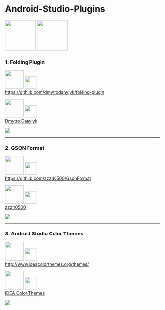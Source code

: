 # Android-Studio-Plugins

<img src="http://www.eightbitdreams.com/wp-content/uploads/2015/05/android-studio-logo.png" height=100 >
<img src="http://icons.iconarchive.com/icons/vladgohn/adobe-folders/512/plugin-folder-icon.png" height=100 width=100 >

### 1. Folding Plugin

<img src="http://creativesocialblog.com/wp-content/uploads/2013/03/Source-Logo-2.gif" height=60 />   <img src="http://www2.psd100.com/ppp/2013/09/2601/Down-arrow-logo-icon-0926003728.png" height=40 width=40/> 
<BR> https://github.com/dmytrodanylyk/folding-plugin 

<img src="http://www.littleblackdressgroup.com.au/wp-content/uploads/2012/09/CopyRight-Symbol.jpg" height=60 width=60/>   <img src="http://www2.psd100.com/ppp/2013/09/2601/Down-arrow-logo-icon-0926003728.png" height=40 width=40/> <BR> [Dmytro Danylyk](https://github.com/dmytrodanylyk)

<img src="https://github.com/dmytrodanylyk/folding-plugin/blob/master/screenshots/Preview.png?raw=true" />

-------------------------------------------------------------------------------------------------------------------

### 2. GSON Format

<img src="http://creativesocialblog.com/wp-content/uploads/2013/03/Source-Logo-2.gif" height=60 />   <img src="http://www2.psd100.com/ppp/2013/09/2601/Down-arrow-logo-icon-0926003728.png" height=40 width=40/> 
<BR> https://github.com/zzz40500/GsonFormat

<img src="http://www.littleblackdressgroup.com.au/wp-content/uploads/2012/09/CopyRight-Symbol.jpg" height=60 width=60/>   <img src="http://www2.psd100.com/ppp/2013/09/2601/Down-arrow-logo-icon-0926003728.png" height=40 width=40/> <BR> [zzz40500](https://github.com/zzz40500)

<img src="https://camo.githubusercontent.com/fbf4b89e2ec64e80d351f725d11762ebd2b7a515/687474703a2f2f75706c6f61642d696d616765732e6a69616e7368752e696f2f75706c6f61645f696d616765732f3136363836362d303766333038346262363735386566612e676966" />

-------------------------------------------------------------------------------------------------------------------

### 3. Android Studio Color Themes

<img src="http://creativesocialblog.com/wp-content/uploads/2013/03/Source-Logo-2.gif" height=60 />   <img src="http://www2.psd100.com/ppp/2013/09/2601/Down-arrow-logo-icon-0926003728.png" height=40 width=40/> 
<BR> http://www.ideacolorthemes.org/themes/

<img src="http://www.littleblackdressgroup.com.au/wp-content/uploads/2012/09/CopyRight-Symbol.jpg" height=60 width=60/>   <img src="http://www2.psd100.com/ppp/2013/09/2601/Down-arrow-logo-icon-0926003728.png" height=40 width=40/> <BR> [IDEA Color Themes](http://www.ideacolorthemes.org/themes/)

<img src="https://github.com/ganeshbahirat/Android-Studio-Plugins/blob/master/Assets/StudioColorThemes.png?raw=true" />





